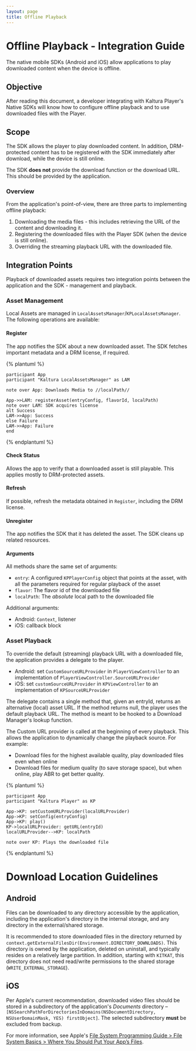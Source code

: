 ```yaml
---
layout: page
title: Offline Playback
---
```


# Offline Playback - Integration Guide

The native mobile SDKs (Android and iOS) allow applications to play downloaded content when the device is offline.

## Objective
After reading this document, a developer integrating with Kaltura Player's Native SDKs will know how to configure offline playback and to use downloaded files with the Player.


## Scope
The SDK allows the player to play downloaded content. In addition, DRM-protected content has to be registered with the SDK immediately after download, while the device is still online.

The SDK **does not** provide the download function or the download URL. This should be provided by the application.

### Overview
From the application's point-of-view, there are three parts to implementing offline playback:

1. Downloading the media files - this includes retrieving the URL of the content and downloading it.
2. Registering the downloaded files with the Player SDK (when the device is still online).
3. Overriding the streaming playback URL with the downloaded file.

## Integration Points
Playback of downloaded assets requires two integration points between the application and the SDK - management and playback.

### Asset Management
Local Assets are managed in `LocalAssetsManager`/`KPLocalAssetsManager`. The following operations are available:

#### Register

The app notifies the SDK about a new downloaded asset. The SDK fetches important metadata and a DRM license,
if required.

{% plantuml %}

	participant App
	participant "Kaltura LocalAssetsManager" as LAM

	note over App: Downloads Media to //localPath//

	App->>LAM: registerAsset(entryConfig, flavorId, localPath)
	note over LAM: SDK acquires license
	alt Success
	LAM->>App: Success
	else Failure
	LAM->>App: Failure
	end

{% endplantuml %}

#### Check Status
Allows the app to verify that a downloaded asset is still playable. This applies mostly to DRM-protected
assets.

#### Refresh
If possible, refresh the metadata obtained in `Register`, including the DRM license.

#### Unregister
The app notifies the SDK that it has deleted the asset. The SDK cleans up related resources.

#### Arguments
All methods share the same set of arguments:

* `entry`: A configured `KPPlayerConfig` object that points at the asset, with all the parameters required for regular playback of the asset
* `flavor`: The flavor id of the downloaded file
* `localPath`: The *absolute* local path to the downloaded file

Additional arguments:

* Android: `Context`, listener
* iOS: callback block

### Asset Playback
To override the default (streaming) playback URL with a downloaded file, the application provides a delegate to the
player.

* Android: set `CustomSourceURLProvider` in `PlayerViewController` to an implementation of `PlayerViewController.SourceURLProvider`
* iOS: set `customSourceURLProvider` in `KPViewController` to an implementation of `KPSourceURLProvider`

The delegate contains a single method that, given an entryId, returns an alternative (local) asset URL. If the method
returns null, the player uses the default playback URL. The method is meant to be hooked to a Download Manager's
lookup function.

The Custom URL provider is called at the beginning of every playback. This allows the application to dynamically change
the playback source. For example:

* Download files for the highest available quality, play downloaded files even when online
* Download files for medium quality (to save storage space), but when online, play ABR to get better quality.

{% plantuml %}

	participant App
	participant "Kaltura Player" as KP

	App->KP: setCustomURLProvider(localURLProvider)
	App->KP: setConfig(entryConfig)
	App->KP: play()
	KP->localURLProvider: getURL(entryId)
	localURLProvider-->KP: localPath

	note over KP: Plays the downloaded file

{% endplantuml %}

# Download Location Guidelines

## Android
Files can be downloaded to any directory accessible by the application, including the application's directory in the internal storage, and any directory in the external/shared storage.

It is recommended to store downloaded files in the directory returned by `context.getExternalFilesDir(Environment.DIRECTORY_DOWNLOADS)`. This directory is owned by the application, deleted on uninstall, and typically resides on a relatively large partition. In addition, starting with `KITKAT`, this directory does not need read/write permissions to the shared storage (`WRITE_EXTERNAL_STORAGE`).

## iOS
Per Apple's current recommendation, downloaded video files should be stored in a subdirectory of the application's *Documents* directory – `[NSSearchPathForDirectoriesInDomains(NSDocumentDirectory, NSUserDomainMask, YES) firstObject]`. The selected subdirectory **must** be excluded from backup.

For more information, see Apple's [File System Programming Guide > File System Basics > Where You Should Put Your App’s Files](https://developer.apple.com/library/ios/documentation/FileManagement/Conceptual/FileSystemProgrammingGuide/FileSystemOverview/FileSystemOverview.html#//apple_ref/doc/uid/TP40010672-CH2-SW28).

